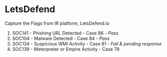 # LetsDefend
Capture the Flags from IR platform, LetsDefend.io

1. SOC141 - Phishing URL Detected - Case 86 - _Pass_
2. SOC104 - Malware Detected - Case 84 - _Pass_
3. SOC134 - Suspicious WMI Activity - Case 81 - _Fail & pending response_
4. SOC139 - Meterpreter or Empire Activity - Case 78 
